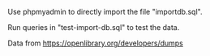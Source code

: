 Use phpmyadmin to directly import the file "importdb.sql".

Run queries in "test-import-db.sql" to test the data.

Data from https://openlibrary.org/developers/dumps
